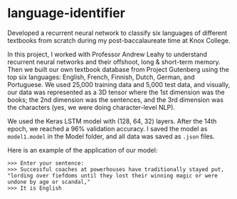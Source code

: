 <h1>language-identifier</h1>
<p>Developed a recurrent neural network to classify six languages of different textbooks from scratch during my post-baccalaureate time at Knox College.</p>

<p>In this project, I worked with Professor Andrew Leahy to understand recurrent neural networks and their offshoot, long &amp; short-term memory. Then we built our own textbook database from Project Gutenberg using the top six languages: English, French, Finnish, Dutch, German, and Portuguese. We used 25,000 training data and 5,000 test data, and visually, our data was represented as a 3D tensor where the 1st dimension was the books; the 2nd dimension was the sentences, and the 3rd dimension was the characters (yes, we were doing character-level NLP).</p>

<p>We used the Keras LSTM model with (128, 64, 32) layers. After the 14th epoch, we reached a 96% validation accuracy. I saved the model as <code>model1.model</code> in the Model folder, and all data was saved as <code>.json</code> files.</p>

<p>Here is an example of the application of our model: </p>
<code>>>> Enter your sentence:
>>> Successful coaches at powerhouses have traditionally stayed put, "lording over fiefdoms until they lost their winning magic or were undone by age or scandal,"
>>> It is English</code>
